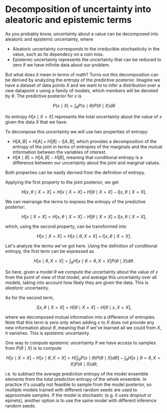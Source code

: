 # Decomposition of uncertainty into aleatoric and epistemic terms

As you probably know, uncertainty about a value can be decomposed into aleatoric and epistemic uncertainty, where
* Aleatoric uncertainty corresponds to the irreducible stochasticity in the value, such as its dependecy on a coin toss.
* Epistemic uncertainty represents the uncertainty that can be reduced to zero if we have infinite data about our problem.

But what does it mean in terms of math? Turns out this decomposition can be derived by analyzing the entropy of the predictive posterior.
Imagine we have a dataset of data points $X$ and we want to to infer a distribution over a new datapoint $x$ using a family of models,
which members will be denoted by $\theta$. The predictive posterior for $x$ is

$$
P(x \mid X) = \int_{\theta} P(x \mid \theta) P(\theta \mid X) d\theta
$$

Its entropy $H[x \mid X = X]$ represents the total uncertainty about the value of $x$ given the data $X$ that we have.

To decompose this uncertainty we will use two properties of entropy:
* $H[A, B] = H[A] + H[B] - I[A, B]$, which provides a decomposition of the entropy of the joint in terms of entropies of the marginals and the mutual information between the variables of interest.
* $H[A \mid B] = H[A, B] - H[B]$, meaning that conditional entropy is a difference between our uncertainty about the joint and marginal values.

Both properties can be easily derived from the definition of entropy.

Applying the first property to the joint posterior, we get

$$
H[x, \theta \mid X=X] = H[x \mid X=X] + H[\theta \mid X=X] - I[x, \theta \mid X=X].
$$

We can rearrange the terms to express the entropy of the predictive posterior:

$$
H[x \mid X=X] = H[x, \theta \mid X=X] - H[\theta \mid X=X] + I[x, \theta \mid X=X],
$$

which, using the second property, can be transformed into

$$H[x \mid X=X] = H[x \mid \theta, X=X] + I[x, \theta \mid X=X].$$

Let's analyze the terms we've got here. Using the definition of conditional entropy, the first term can be expressed as

$$
H[x \mid \theta, X=X] = \int_{\theta} H[x \mid \theta=\theta, X=X] P(\theta \mid X) d\theta.
$$

So here, given a model $\theta$ we compute the uncertainty about the value of $x$ from the point of view of that model, and average this uncertainty over all models, taking into account how likely they are given the data.
This is *aleatoric* uncertainty.

As for the second term,

$$
I[x, \theta \mid X=X] = H[\theta \mid X=X] - H[\theta \mid x, X=X],
$$

where we decomposed mutual information into a difference of entropies. Note that this term is zero only when adding $x$ to $X$ does not provide any new information about $\theta$,
meaning that if we've learned all we could from $X$, it vanishes. This is *epistemic* uncertainty.

One way to compute epistemic uncertainty if we have access to samples from $P(\theta \mid X)$ is to compute

$$
H[x \mid X=X] - H[x \mid \theta, X=X] = H[\int_{\theta} P(x \mid \theta) P(\theta \mid X) d\theta] - \int_{\theta} H[x \mid \theta=\theta, X=X] P(\theta \mid X) d\theta,
$$

i.e. to subtract the average prediction entropy of the model ensemble elements from the total prediction entropy of the whole ensemble. In practice it's usually not feasible to sample from the model posterior, so multiple models trained with different random seeds
are used to approximate samples. If the model is stochastic (e.g. it uses dropout or epinets), another option is to use the same model with different inference random seeds.
